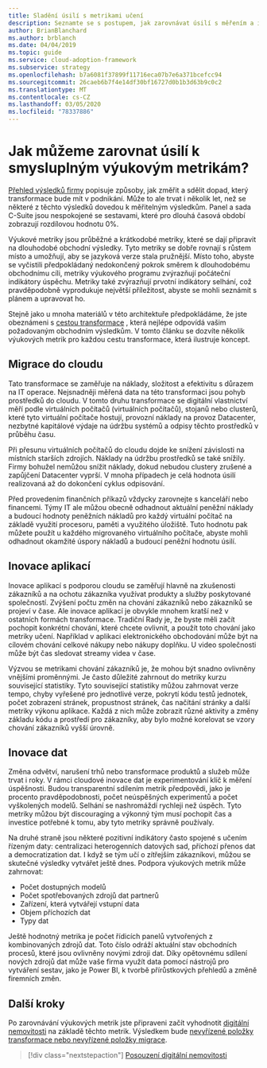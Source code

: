 ```yaml
---
title: Sladění úsilí s metrikami učení
description: Seznamte se s postupem, jak zarovnávat úsilí s měřením a informovat o dopadu transformace na firmu.
author: BrianBlanchard
ms.author: brblanch
ms.date: 04/04/2019
ms.topic: guide
ms.service: cloud-adoption-framework
ms.subservice: strategy
ms.openlocfilehash: b7a6081f37899f11716eca07b7e6a371bcefcc94
ms.sourcegitcommit: 26caeb6b7f4e14df30bf16727d0b1b3d63b9c0c2
ms.translationtype: MT
ms.contentlocale: cs-CZ
ms.lasthandoff: 03/05/2020
ms.locfileid: "78337886"
---
```

<!-- markdownlint-disable MD026 -->

# <a name="how-can-we-align-efforts-to-meaningful-learning-metrics"></a>Jak můžeme zarovnat úsilí k smysluplným výukovým metrikám?

[Přehled výsledků firmy](./business-outcomes/index.md) popisuje způsoby, jak změřit a sdělit dopad, který transformace bude mít v podnikání. Může to ale trvat i několik let, než se některé z těchto výsledků dovedou k měřitelným výsledkům. Panel a sada C-Suite jsou nespokojené se sestavami, které pro dlouhá časová období zobrazují rozdílovou hodnotu 0%.

Výukové metriky jsou průběžné a krátkodobé metriky, které se dají připravit na dlouhodobé obchodní výsledky. Tyto metriky se dobře rovnají s růstem místo a umožňují, aby se jazyková verze stala pružnější. Místo toho, abyste se vyčistili předpokládaný nedokončený pokrok směrem k dlouhodobému obchodnímu cíli, metriky výukového programu zvýrazňují počáteční indikátory úspěchu. Metriky také zvýrazňují prvotní indikátory selhání, což pravděpodobně vyprodukuje největší příležitost, abyste se mohli seznámit s plánem a upravovat ho.

Stejně jako u mnoha materiálů v této architektuře předpokládáme, že jste obeznámeni s [cestou transformace](../govern/guides/index.md) , která nejlépe odpovídá vašim požadovaným obchodním výsledkům. V tomto článku se dozvíte několik výukových metrik pro každou cestu transformace, která ilustruje koncept.

## <a name="cloud-migration"></a>Migrace do cloudu

Tato transformace se zaměřuje na náklady, složitost a efektivitu s důrazem na IT operace. Nejsnadněji měřená data na této transformaci jsou pohyb prostředků do cloudu. V tomto druhu transformace se digitální vlastnictví měří podle virtuálních počítačů (virtuálních počítačů), stojanů nebo clusterů, které tyto virtuální počítače hostují, provozní náklady na provoz Datacenter, nezbytné kapitálové výdaje na údržbu systémů a odpisy těchto prostředků v průběhu času.

Při přesunu virtuálních počítačů do cloudu dojde ke snížení závislosti na místních starších zdrojích. Náklady na údržbu prostředků se také snížily. Firmy bohužel nemůžou snížit náklady, dokud nebudou clustery zrušené a zapůjčení Datacenter vyprší. V mnoha případech je celá hodnota úsilí realizovaná až do dokončení cyklus odpisování.

Před provedením finančních příkazů vždycky zarovnejte s kanceláří nebo financemi. Týmy IT ale můžou obecně odhadnout aktuální peněžní náklady a budoucí hodnoty peněžních nákladů pro každý virtuální počítač na základě využití procesoru, paměti a využitého úložiště. Tuto hodnotu pak můžete použít u každého migrovaného virtuálního počítače, abyste mohli odhadnout okamžité úspory nákladů a budoucí peněžní hodnotu úsilí.

## <a name="application-innovation"></a>Inovace aplikací

Inovace aplikací s podporou cloudu se zaměřují hlavně na zkušenosti zákazníků a na ochotu zákazníka využívat produkty a služby poskytované společností. Zvýšení počtu změn na chování zákazníků nebo zákazníků se projeví v čase. Ale inovace aplikací je obvykle mnohem kratší než v ostatních formách transformace. Tradiční Rady je, že byste měli začít pochopit konkrétní chování, které chcete ovlivnit, a použít toto chování jako metriky učení. Například v aplikaci elektronického obchodování může být na cílovém chování celkové nákupy nebo nákupy doplňku. U video společnosti může být čas sledovat streamy videa v čase.

Výzvou se metrikami chování zákazníků je, že mohou být snadno ovlivněny vnějšími proměnnými. Je často důležité zahrnout do metriky kurzu související statistiky. Tyto související statistiky můžou zahrnovat verze tempo, chyby vyřešené pro jednotlivé verze, pokrytí kódu testů jednotek, počet zobrazení stránek, propustnost stránek, čas načítání stránky a další metriky výkonu aplikace. Každá z nich může zobrazit různé aktivity a změny základu kódu a prostředí pro zákazníky, aby bylo možné korelovat se vzory chování zákazníků vyšší úrovně.

## <a name="data-innovation"></a>Inovace dat

Změna odvětví, narušení trhů nebo transformace produktů a služeb může trvat i roky. V rámci cloudové inovace dat je experimentování klíč k měření úspěšnosti. Budou transparentní sdílením metrik předpovědi, jako je procento pravděpodobnosti, počet neúspěšných experimentů a počet vyškolených modelů. Selhání se nashromáždí rychleji než úspěch. Tyto metriky můžou být discouraging a výkonný tým musí pochopit čas a investice potřebné k tomu, aby tyto metriky správně používaly.

Na druhé straně jsou některé pozitivní indikátory často spojené s učením řízeným daty: centralizaci heterogenních datových sad, příchozí přenos dat a democratization dat. I když se tým učí o zítřejším zákazníkovi, můžou se skutečné výsledky vytvářet ještě dnes. Podpora výukových metrik může zahrnovat:

- Počet dostupných modelů
- Počet spotřebovaných zdrojů dat partnerů
- Zařízení, která vytvářejí vstupní data
- Objem příchozích dat
- Typy dat

Ještě hodnotný metrika je počet řídicích panelů vytvořených z kombinovaných zdrojů dat. Toto číslo odráží aktuální stav obchodních procesů, které jsou ovlivněny novými zdroji dat. Díky opětovnému sdílení nových zdrojů dat může vaše firma využít data pomocí nástrojů pro vytváření sestav, jako je Power BI, k tvorbě přírůstkových přehledů a změně firemních změn.

## <a name="next-steps"></a>Další kroky

Po zarovnávání výukových metrik jste připraveni začít vyhodnotit [digitální nemovitosti](../digital-estate/index.md) na základě těchto metrik. Výsledkem bude [nevyřízené položky transformace nebo nevyřízené položky migrace](../migrate/migration-considerations/prerequisites/technical-complexity.md).

> [!div class="nextstepaction"]
> [Posouzení digitální nemovitosti](../digital-estate/index.md)
